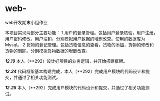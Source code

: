 # web-
web开发期末小组作业

本项目实现两部分主要功能：
1.用户的登录管理。包括用户登录核验，用户注册，用户密码修改，用户注销。分别模拟用户数据的增删改查。使用的数据库为Mysql。
2.货物的登记管理。包括货物信息的查看，货物的添加，货物的修改和货物的删除。分别模拟货物数据的增删改查。

***12.19***
本人（**292）设计好项目的业务逻辑，并开始搭建框架。

***12.24***
代码框架基本构建完成，本人（**292）完成用户模块的代码设计和提交，并通过了相关功能测试。

***12.25***
本人（**292）完成用户模块的代码设计和提交，并通过了相关功能测试。
